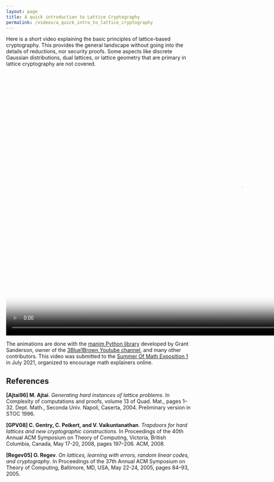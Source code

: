 ```yaml
---
layout: page
title: A quick introduction to Lattice Cryptography
permalink: /videos/a_quick_intro_to_lattice_cryptography
---
```


Here is a short video explaining the basic principles of lattice-based cryptography. This provides the general landscape without going into the details of reductions, nor security proofs. Some aspects like discrete Gaussian distributions, dual lattices, or lattice geometry that are primary in lattice cryptography are not covered.  

<!-- <div class="embed-container">
  <iframe
      src="../assets/videos/lattice_cryptography_video.mkv"
      width="720"
      height="480"
      frameborder="0"
      allowfullscreen=""
      autoplay="0">
  </iframe>
</div> -->

<div class="embed-container">
<video width="1280" height="720" poster="../assets/videos/lattice_cryptography_thumbnail.png"  controls>
  <source src="../assets/videos/lattice_cryptography_video.webm" type="video/webm"/>
</video>   
</div>

The animations are done with the [manim Python library](https://github.com/3b1b/manim) developed by Grant Sanderson, owner of the [3Blue1Brown Youtube channel](https://www.youtube.com/channel/UCYO_jab_esuFRV4b17AJtAw), and many other contributors. This video was submitted to the [Summer Of Math Exposition 1](https://www.3blue1brown.com/blog/some1) in July 2021, organized to encourage math explainers online.

## References 

**[Ajtai96] M. Ajtai**. _Generating hard instances of lattice problems_. In Complexity of computations and proofs, volume 13 of Quad. Mat., pages 1–32. Dept. Math., Seconda Univ. Napoli, Caserta, 2004. Preliminary version in STOC 1996.

**[GPV08] C. Gentry, C. Peikert, and V. Vaikuntanathan**. _Trapdoors for hard lattices and new cryptographic constructions_. In Proceedings of the 40th Annual ACM Symposium on Theory of Computing, Victoria, British Columbia, Canada, May 17-20, 2008, pages 197–206. ACM, 2008.

**[Regev05] O. Regev**. _On lattices, learning with errors, random linear codes, and cryptography_. In Proceedings of the 37th Annual ACM Symposium on Theory of Computing, Baltimore, MD, USA, May 22-24, 2005, pages 84–93, 2005.